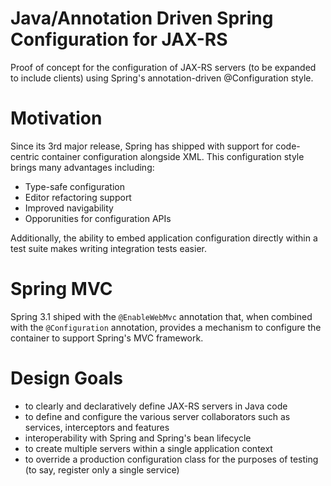 Java/Annotation Driven Spring Configuration for JAX-RS
======================================================

Proof of concept for the configuration of JAX-RS servers (to be expanded to include clients) using Spring's annotation-driven @Configuration style. 

Motivation
==========

Since its 3rd major release, Spring has shipped with support for code-centric container configuration alongside XML. This configuration style brings many advantages including:

 * Type-safe configuration
 * Editor refactoring support
 * Improved navigability
 * Opporunities for configuration APIs

Additionally, the ability to embed application configuration directly within a test suite makes writing integration tests easier.

Spring MVC
==========

Spring 3.1 shiped with the ``@EnableWebMvc`` annotation that, when combined with the ``@Configuration`` annotation, provides a mechanism to configure the container to support Spring's MVC framework. 

Design Goals
============

 * to clearly and declaratively define JAX-RS servers in Java code
 * to define and configure the various server collaborators such as services, interceptors and features
 * interoperability with Spring and Spring's bean lifecycle
 * to create multiple servers within a single application context
 * to override a production configuration class for the purposes of testing (to say, register only a single service)
 


